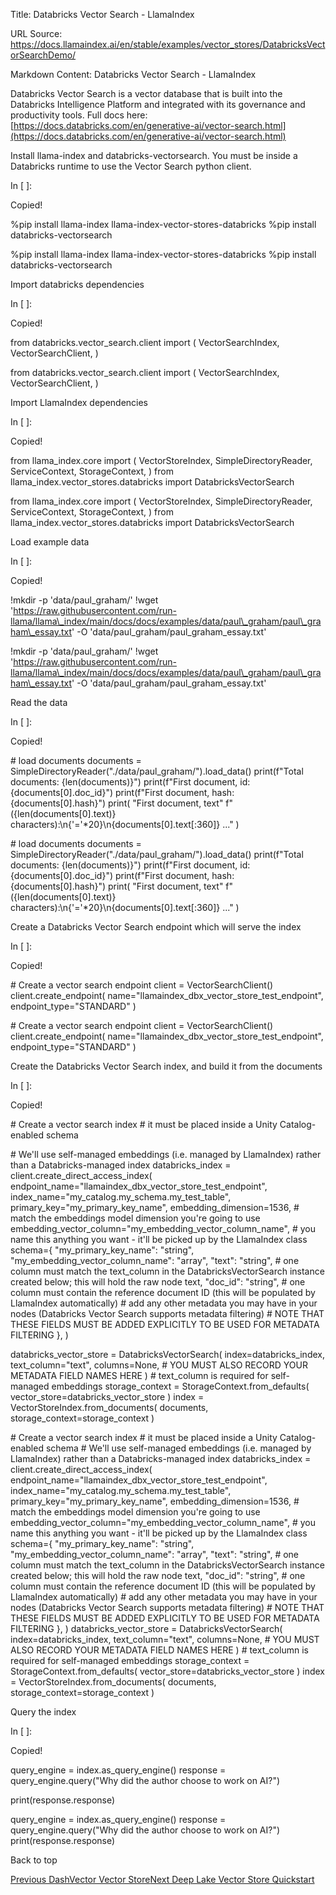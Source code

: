 Title: Databricks Vector Search - LlamaIndex

URL Source: https://docs.llamaindex.ai/en/stable/examples/vector_stores/DatabricksVectorSearchDemo/

Markdown Content:
Databricks Vector Search - LlamaIndex


Databricks Vector Search is a vector database that is built into the Databricks Intelligence Platform and integrated with its governance and productivity tools. Full docs here: [https://docs.databricks.com/en/generative-ai/vector-search.html](https://docs.databricks.com/en/generative-ai/vector-search.html)

Install llama-index and databricks-vectorsearch. You must be inside a Databricks runtime to use the Vector Search python client.

In \[ \]:

Copied!

%pip install llama\-index llama\-index\-vector\-stores\-databricks
%pip install databricks\-vectorsearch

%pip install llama-index llama-index-vector-stores-databricks %pip install databricks-vectorsearch

Import databricks dependencies

In \[ \]:

Copied!

from databricks.vector\_search.client import (
    VectorSearchIndex,
    VectorSearchClient,
)

from databricks.vector\_search.client import ( VectorSearchIndex, VectorSearchClient, )

Import LlamaIndex dependencies

In \[ \]:

Copied!

from llama\_index.core import (
    VectorStoreIndex,
    SimpleDirectoryReader,
    ServiceContext,
    StorageContext,
)
from llama\_index.vector\_stores.databricks import DatabricksVectorSearch

from llama\_index.core import ( VectorStoreIndex, SimpleDirectoryReader, ServiceContext, StorageContext, ) from llama\_index.vector\_stores.databricks import DatabricksVectorSearch

Load example data

In \[ \]:

Copied!

!mkdir \-p 'data/paul\_graham/'
!wget 'https://raw.githubusercontent.com/run-llama/llama\_index/main/docs/docs/examples/data/paul\_graham/paul\_graham\_essay.txt' \-O 'data/paul\_graham/paul\_graham\_essay.txt'

!mkdir -p 'data/paul\_graham/' !wget 'https://raw.githubusercontent.com/run-llama/llama\_index/main/docs/docs/examples/data/paul\_graham/paul\_graham\_essay.txt' -O 'data/paul\_graham/paul\_graham\_essay.txt'

Read the data

In \[ \]:

Copied!

\# load documents
documents \= SimpleDirectoryReader("./data/paul\_graham/").load\_data()
print(f"Total documents: {len(documents)}")
print(f"First document, id: {documents\[0\].doc\_id}")
print(f"First document, hash: {documents\[0\].hash}")
print(
    "First document, text"
    f" ({len(documents\[0\].text)} characters):\\n{'='\*20}\\n{documents\[0\].text\[:360\]} ..."
)

\# load documents documents = SimpleDirectoryReader("./data/paul\_graham/").load\_data() print(f"Total documents: {len(documents)}") print(f"First document, id: {documents\[0\].doc\_id}") print(f"First document, hash: {documents\[0\].hash}") print( "First document, text" f" ({len(documents\[0\].text)} characters):\\n{'='\*20}\\n{documents\[0\].text\[:360\]} ..." )

Create a Databricks Vector Search endpoint which will serve the index

In \[ \]:

Copied!

\# Create a vector search endpoint
client \= VectorSearchClient()
client.create\_endpoint(
    name\="llamaindex\_dbx\_vector\_store\_test\_endpoint", endpoint\_type\="STANDARD"
)

\# Create a vector search endpoint client = VectorSearchClient() client.create\_endpoint( name="llamaindex\_dbx\_vector\_store\_test\_endpoint", endpoint\_type="STANDARD" )

Create the Databricks Vector Search index, and build it from the documents

In \[ \]:

Copied!

\# Create a vector search index
\# it must be placed inside a Unity Catalog-enabled schema

\# We'll use self-managed embeddings (i.e. managed by LlamaIndex) rather than a Databricks-managed index
databricks\_index \= client.create\_direct\_access\_index(
    endpoint\_name\="llamaindex\_dbx\_vector\_store\_test\_endpoint",
    index\_name\="my\_catalog.my\_schema.my\_test\_table",
    primary\_key\="my\_primary\_key\_name",
    embedding\_dimension\=1536,  \# match the embeddings model dimension you're going to use
    embedding\_vector\_column\="my\_embedding\_vector\_column\_name",  \# you name this anything you want - it'll be picked up by the LlamaIndex class
    schema\={
        "my\_primary\_key\_name": "string",
        "my\_embedding\_vector\_column\_name": "array<double>",
        "text": "string",  \# one column must match the text\_column in the DatabricksVectorSearch instance created below; this will hold the raw node text,
        "doc\_id": "string",  \# one column must contain the reference document ID (this will be populated by LlamaIndex automatically)
        \# add any other metadata you may have in your nodes (Databricks Vector Search supports metadata filtering)
        \# NOTE THAT THESE FIELDS MUST BE ADDED EXPLICITLY TO BE USED FOR METADATA FILTERING
    },
)

databricks\_vector\_store \= DatabricksVectorSearch(
    index\=databricks\_index,
    text\_column\="text",
    columns\=None,  \# YOU MUST ALSO RECORD YOUR METADATA FIELD NAMES HERE
)  \# text\_column is required for self-managed embeddings
storage\_context \= StorageContext.from\_defaults(
    vector\_store\=databricks\_vector\_store
)
index \= VectorStoreIndex.from\_documents(
    documents, storage\_context\=storage\_context
)

\# Create a vector search index # it must be placed inside a Unity Catalog-enabled schema # We'll use self-managed embeddings (i.e. managed by LlamaIndex) rather than a Databricks-managed index databricks\_index = client.create\_direct\_access\_index( endpoint\_name="llamaindex\_dbx\_vector\_store\_test\_endpoint", index\_name="my\_catalog.my\_schema.my\_test\_table", primary\_key="my\_primary\_key\_name", embedding\_dimension=1536, # match the embeddings model dimension you're going to use embedding\_vector\_column="my\_embedding\_vector\_column\_name", # you name this anything you want - it'll be picked up by the LlamaIndex class schema={ "my\_primary\_key\_name": "string", "my\_embedding\_vector\_column\_name": "array", "text": "string", # one column must match the text\_column in the DatabricksVectorSearch instance created below; this will hold the raw node text, "doc\_id": "string", # one column must contain the reference document ID (this will be populated by LlamaIndex automatically) # add any other metadata you may have in your nodes (Databricks Vector Search supports metadata filtering) # NOTE THAT THESE FIELDS MUST BE ADDED EXPLICITLY TO BE USED FOR METADATA FILTERING }, ) databricks\_vector\_store = DatabricksVectorSearch( index=databricks\_index, text\_column="text", columns=None, # YOU MUST ALSO RECORD YOUR METADATA FIELD NAMES HERE ) # text\_column is required for self-managed embeddings storage\_context = StorageContext.from\_defaults( vector\_store=databricks\_vector\_store ) index = VectorStoreIndex.from\_documents( documents, storage\_context=storage\_context )

Query the index

In \[ \]:

Copied!

query\_engine \= index.as\_query\_engine()
response \= query\_engine.query("Why did the author choose to work on AI?")

print(response.response)

query\_engine = index.as\_query\_engine() response = query\_engine.query("Why did the author choose to work on AI?") print(response.response)

Back to top

[Previous DashVector Vector Store](https://docs.llamaindex.ai/en/stable/examples/vector_stores/DashvectorIndexDemo/)[Next Deep Lake Vector Store Quickstart](https://docs.llamaindex.ai/en/stable/examples/vector_stores/DeepLakeIndexDemo/)
